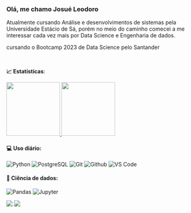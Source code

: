 ### Olá, me chamo Josué Leodoro 

Atualmente cursando Análise e desenvolvimentos de sistemas pela Universidade Estácio de Sá, porém no meio do caminho comecei a me interessar cada vez mais por Data Science e Engenharia de dados.

cursando o Bootcamp 2023 de Data Science pelo Santander 


<br>

<b> :chart_with_upwards_trend: Estatísticas</b>:

<a href="https://github.com/JosueLeodoro">
  <img height="140em" src="https://github-readme-stats.vercel.app/api?username=JosueLeodoro&show_icons=true&theme=dark&include_commits=true"/>
</a>

<a href="https://github.com/JosueLeodoro">
  <img height="140em" src="https://github-readme-stats.vercel.app/api/top-langs/?username=JosueLeodoro&layout=compact&langs_count=8&theme=dark"/>
</a>

#### 💻 Uso diário:
 ![Python](https://img.shields.io/badge/-Python-black?style=flat-square&logo=Python)
 ![PostgreSQL](https://img.shields.io/badge/-PostgreSQL-black?style=flat-square&logo=PostgreSQL)
 ![Git](https://img.shields.io/badge/-Git-black?style=flat-square&logo=Git)
 ![Github](https://img.shields.io/badge/-Github-black?style=flat-square&logo=Github)
 ![VS Code](https://img.shields.io/badge/-VS%20Code-black?style=flat-square&logo=visual-studio-code)

 #### 🎲 Ciência de dados:
 ![Pandas](https://img.shields.io/badge/-Pandas-black?style=flat-square&logo=Pandas)
 ![Jupyter](https://img.shields.io/badge/-Jupyter-black?style=flat-square&logo=Jupyter)

 
<div> 
  
  <a href = "mailto:josueleodoro@outlook.com"><img src="https://img.shields.io/badge/Microsoft_Outlook-0078D4?style=for-the-badge&logo=microsoft-outlook&logoColor=white" target="_blank"></a>
  <a href="https://linkedin.com/in/josué-leodoro-31170520a" target="_blank"><img src="https://img.shields.io/badge/-LinkedIn-%230077B5?style=for-the-badge&logo=linkedin&logoColor=white" target="_blank"></a> 
  
</div>
